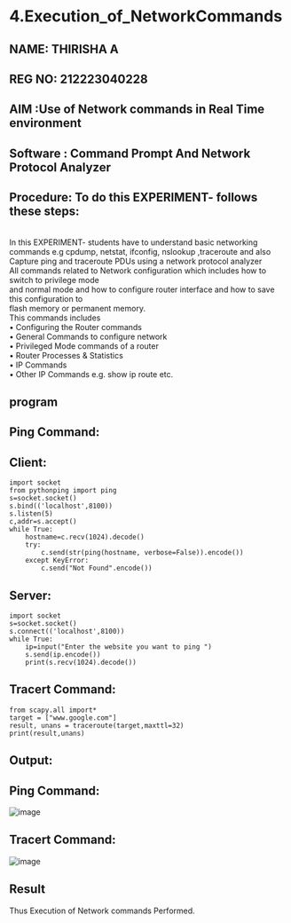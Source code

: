 # 4.Execution_of_NetworkCommands

## NAME: THIRISHA A
## REG NO: 212223040228

## AIM :Use of Network commands in Real Time environment
## Software : Command Prompt And Network Protocol Analyzer
## Procedure: To do this EXPERIMENT- follows these steps:
<BR>
In this EXPERIMENT- students have to understand basic networking commands e.g cpdump, netstat, ifconfig, nslookup ,traceroute and also Capture ping and traceroute PDUs using a network protocol analyzer 
<BR>
All commands related to Network configuration which includes how to switch to privilege mode
<BR>
and normal mode and how to configure router interface and how to save this configuration to
<BR>
flash memory or permanent memory.
<BR>
This commands includes
<BR>
• Configuring the Router commands
<BR>
• General Commands to configure network
<BR>
• Privileged Mode commands of a router 
<BR>
• Router Processes & Statistics
<BR>
• IP Commands
<BR>
• Other IP Commands e.g. show ip route etc.
<BR>

## program

## Ping Command:

## Client:
```
import socket
from pythonping import ping
s=socket.socket()
s.bind(('localhost',8100))
s.listen(5)
c,addr=s.accept()
while True:
    hostname=c.recv(1024).decode()
    try:
        c.send(str(ping(hostname, verbose=False)).encode())
    except KeyError:
        c.send("Not Found".encode())
```
## Server:
```
import socket
s=socket.socket()
s.connect(('localhost',8100))
while True:
    ip=input("Enter the website you want to ping ")
    s.send(ip.encode())
    print(s.recv(1024).decode())
```
## Tracert Command:
```
from scapy.all import*
target = ["www.google.com"]
result, unans = traceroute(target,maxttl=32)
print(result,unans)
```

## Output:

## Ping Command:

![image](https://github.com/thirisha-0610/4.Execution_of_NetworkCommends/assets/149347494/f2f74712-11ed-4ca8-8bd5-7c1defca6b18)

## Tracert Command:

![image](https://github.com/thirisha-0610/4.Execution_of_NetworkCommends/assets/149347494/f3f1b18d-bfe1-4926-9c2f-84fd9cb09ef7)

## Result
Thus Execution of Network commands Performed.
